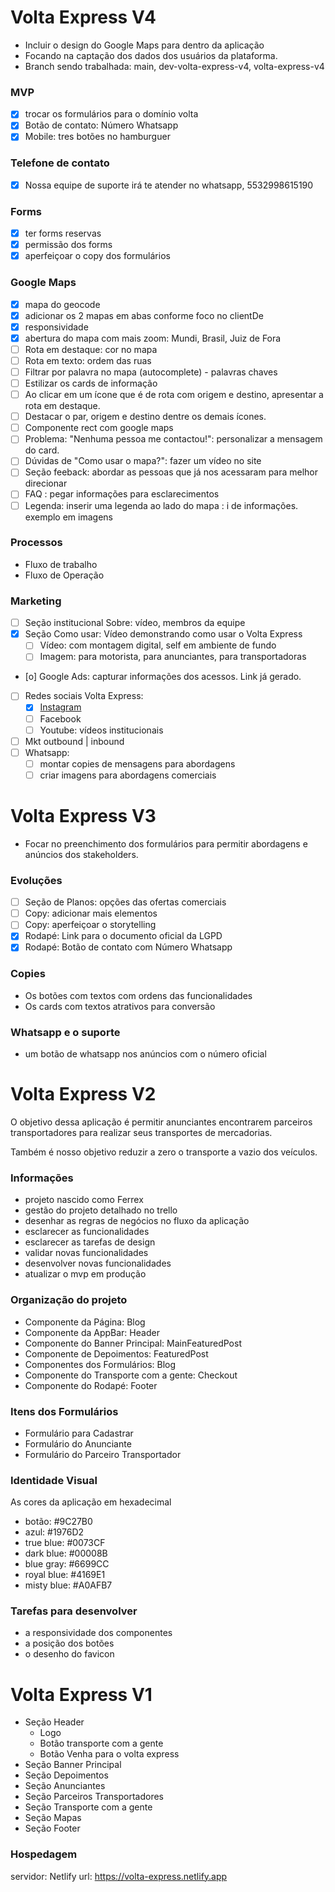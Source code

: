 # Volta Express V4

- Incluir o design do Google Maps para dentro da aplicação
- Focando na captação dos dados dos usuários da plataforma.
- Branch sendo trabalhada: main, dev-volta-express-v4, volta-express-v4

### MVP

- [x] trocar os formulários para o domínio volta  
- [x] Botão de contato: Número Whatsapp
- [x] Mobile: tres botões no hamburguer 

### Telefone de contato

- [x] Nossa equipe de suporte irá te atender no whatsapp, 5532998615190
  
### Forms

- [x] ter forms reservas 
- [x] permissão dos forms
- [x] aperfeiçoar o copy dos formulários

### Google Maps 

- [x] mapa do geocode 
- [x] adicionar os 2 mapas em abas conforme foco no clientDe  
- [x] responsividade 
- [x] abertura do mapa com mais zoom: Mundi, Brasil, Juiz de Fora   
- [ ] Rota em destaque: cor no mapa
- [ ] Rota em texto: ordem das ruas 
- [ ] Filtrar por palavra no mapa (autocomplete) - palavras chaves 
- [ ] Estilizar os cards de informação
- [ ] Ao clicar em um ícone que é de rota com origem e destino, apresentar a rota em destaque.
- [ ] Destacar o par, origem e destino dentre os demais ícones.
- [ ] Componente rect com google maps
- [ ] Problema: "Nenhuma pessoa me contactou!": personalizar a mensagem do card.
- [ ] Dúvidas de "Como usar o mapa?": fazer um vídeo no site
- [ ] Seção feeback: abordar as pessoas que já nos acessaram para melhor direcionar
- [ ] FAQ : pegar informações para esclarecimentos
- [ ] Legenda: inserir uma legenda ao lado do mapa : i de informações. exemplo em imagens
 
### Processos

- Fluxo de trabalho
- Fluxo de Operação

### Marketing

- [ ] Seção institucional Sobre: vídeo, membros da equipe
- [x] Seção Como usar: Vídeo demonstrando como usar o Volta Express 
  - [ ] Vídeo: com montagem digital, self em ambiente de fundo
  - [ ] Imagem: para motorista, para anunciantes, para transportadoras
- [o] Google Ads: capturar informações dos acessos. Link já gerado.
- [ ] Redes sociais Volta Express: 
  - [x] [Instagram](https://www.instagram.com/voltaexpressbrasil)
  - [ ] Facebook
  - [ ] Youtube: vídeos institucionais
- [ ] Mkt outbound | inbound
- [ ] Whatsapp:
  - [ ] montar copies de mensagens para abordagens
  - [ ] criar imagens para abordagens comerciais

# Volta Express V3

- Focar no preenchimento dos formulários para permitir abordagens e anúncios dos stakeholders.

### Evoluções
 
- [ ] Seção de Planos: opções das ofertas comerciais 
- [ ] Copy: adicionar mais elementos 
- [ ] Copy: aperfeiçoar o storytelling 
- [x] Rodapé: Link para o documento oficial da LGPD
- [x] Rodapé: Botão de contato com Número Whatsapp

### Copies

- Os botões com textos com ordens das funcionalidades
- Os cards com textos atrativos para conversão

### Whatsapp e o suporte 

- um botão de whatsapp nos anúncios com o número oficial
  
# Volta Express V2

O objetivo dessa aplicação é permitir anunciantes encontrarem parceiros transportadores para realizar seus transportes de mercadorias.

Também é nosso objetivo reduzir a zero o transporte a vazio dos veículos.

### Informações

- projeto nascido como Ferrex
- gestão do projeto detalhado no trello
- desenhar as regras de negócios no fluxo da aplicação 
- esclarecer as funcionalidades
- esclarecer as tarefas de design
- validar novas funcionalidades
- desenvolver novas funcionalidades
- atualizar o mvp em produção

### Organização do projeto

- Componente da Página: Blog
- Componente da AppBar: Header 
- Componente do Banner Principal: MainFeaturedPost 
- Componente de Depoimentos: FeaturedPost 
- Componentes dos Formulários: Blog
- Componente do Transporte com a gente: Checkout 
- Componente do Rodapé: Footer
    
### Itens dos Formulários

- Formulário para Cadastrar
- Formulário do Anunciante
- Formulário do Parceiro Transportador
    
### Identidade Visual

As cores da aplicação em hexadecimal

- botão: #9C27B0
- azul: #1976D2
- true blue: #0073CF
- dark blue: #00008B
- blue gray: #6699CC
- royal blue: #4169E1
- misty blue: #A0AFB7

### Tarefas para desenvolver

- a responsividade dos componentes
- a posição dos botões
- o desenho do favicon 

# Volta Express V1

- Seção Header
  - Logo
  - Botão transporte com a gente
  - Botão Venha para o volta express
- Seção Banner Principal
- Seção Depoimentos
- Seção Anunciantes
- Seção Parceiros Transportadores
- Seção Transporte com a gente
- Seção Mapas
- Seção Footer

### Hospedagem

servidor: Netlify
url: https://volta-express.netlify.app
